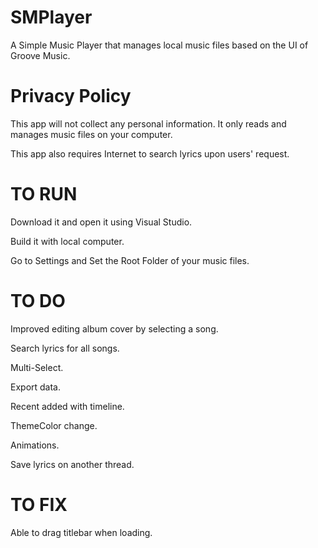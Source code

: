 # SMPlayer
A Simple Music Player that manages local music files based on the UI of Groove Music.

# Privacy Policy
This app will not collect any personal information. It only reads and manages music files on your computer.

This app also requires Internet to search lyrics upon users' request.

# TO RUN
Download it and open it using Visual Studio.

Build it with local computer.

Go to Settings and Set the Root Folder of your music files.

# TO DO
Improved editing album cover by selecting a song.

Search lyrics for all songs.

Multi-Select.

Export data.

Recent added with timeline.

ThemeColor change.

Animations.

Save lyrics on another thread.

# TO FIX
Able to drag titlebar when loading.